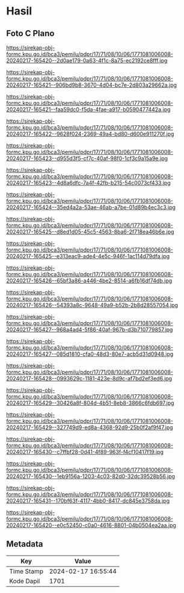 # Hasil

## Foto C Plano

https://sirekap-obj-formc.kpu.go.id/bca3/pemilu/pdpr/17/71/08/10/06/1771081006008-20240217-165420--2d0ae179-0a63-4f1c-8a75-ec2192ce8fff.jpg

https://sirekap-obj-formc.kpu.go.id/bca3/pemilu/pdpr/17/71/08/10/06/1771081006008-20240217-165421--906bd9b8-3670-4d04-bc7e-2d803a29662a.jpg

https://sirekap-obj-formc.kpu.go.id/bca3/pemilu/pdpr/17/71/08/10/06/1771081006008-20240217-165421--faa59dc0-f5da-4fae-a917-b0590477442a.jpg

https://sirekap-obj-formc.kpu.go.id/bca3/pemilu/pdpr/17/71/08/10/06/1771081006008-20240217-165422--9628f024-2369-49a4-bd80-d600e911270f.jpg

https://sirekap-obj-formc.kpu.go.id/bca3/pemilu/pdpr/17/71/08/10/06/1771081006008-20240217-165423--d955d3f5-cf7c-40af-98f0-1cf3c9a15a9e.jpg

https://sirekap-obj-formc.kpu.go.id/bca3/pemilu/pdpr/17/71/08/10/06/1771081006008-20240217-165423--4d8a6dfc-7a4f-42fb-b215-54c0073cf433.jpg

https://sirekap-obj-formc.kpu.go.id/bca3/pemilu/pdpr/17/71/08/10/06/1771081006008-20240217-165424--35ed4a2a-53ae-46ab-a7be-01d89b4ec3c3.jpg

https://sirekap-obj-formc.kpu.go.id/bca3/pemilu/pdpr/17/71/08/10/06/1771081006008-20240217-165425--d8ed1d05-45c5-4563-8ba6-2f718ea46b6e.jpg

https://sirekap-obj-formc.kpu.go.id/bca3/pemilu/pdpr/17/71/08/10/06/1771081006008-20240217-165425--e313eac9-ade4-4e5c-946f-1ac114d79dfa.jpg

https://sirekap-obj-formc.kpu.go.id/bca3/pemilu/pdpr/17/71/08/10/06/1771081006008-20240217-165426--65bf3a86-a446-4be2-8514-a6fb16df74db.jpg

https://sirekap-obj-formc.kpu.go.id/bca3/pemilu/pdpr/17/71/08/10/06/1771081006008-20240217-165426--54393a8c-9648-49a9-b52b-2b8d28557054.jpg

https://sirekap-obj-formc.kpu.go.id/bca3/pemilu/pdpr/17/71/08/10/06/1771081006008-20240217-165427--968a4ad4-5f86-40af-967b-d3b710779857.jpg

https://sirekap-obj-formc.kpu.go.id/bca3/pemilu/pdpr/17/71/08/10/06/1771081006008-20240217-165427--085d1810-cfa0-48d3-80e7-acb5d31d0948.jpg

https://sirekap-obj-formc.kpu.go.id/bca3/pemilu/pdpr/17/71/08/10/06/1771081006008-20240217-165428--0993629c-1181-423e-8d9c-af7bd2ef3ed6.jpg

https://sirekap-obj-formc.kpu.go.id/bca3/pemilu/pdpr/17/71/08/10/06/1771081006008-20240217-165429--30426a8f-804d-4b51-8eb8-3866c6fdb697.jpg

https://sirekap-obj-formc.kpu.go.id/bca3/pemilu/pdpr/17/71/08/10/06/1771081006008-20240217-165429--327749d9-ed8a-4368-92d9-25b0f2af9f47.jpg

https://sirekap-obj-formc.kpu.go.id/bca3/pemilu/pdpr/17/71/08/10/06/1771081006008-20240217-165430--c7ffbf28-0d41-4f89-963f-f4cf10417f19.jpg

https://sirekap-obj-formc.kpu.go.id/bca3/pemilu/pdpr/17/71/08/10/06/1771081006008-20240217-165430--1eb9156a-1203-4c03-82d0-32dc39528b56.jpg

https://sirekap-obj-formc.kpu.go.id/bca3/pemilu/pdpr/17/71/08/10/06/1771081006008-20240217-165431--170bf63f-4117-4bb0-8417-dc845e3758da.jpg

https://sirekap-obj-formc.kpu.go.id/bca3/pemilu/pdpr/17/71/08/10/06/1771081006008-20240217-165420--e0c52450-c0a0-4616-8801-04b0504ea2aa.jpg


## Metadata

| Key        | Value               |
| ---------- | ------------------- |
| Time Stamp | 2024-02-17 16:55:44 |
| Kode Dapil | 1701                |



